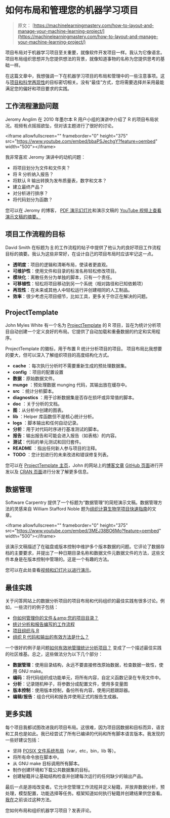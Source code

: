 # 如何布局和管理您的机器学习项目

> 原文： [https://machinelearningmastery.com/how-to-layout-and-manage-your-machine-learning-project/](https://machinelearningmastery.com/how-to-layout-and-manage-your-machine-learning-project/)

项目布局对于机器学习项目至关重要，就像软件开发项目一样。我认为它像语言。项目布局组织思想并为您提供想法的背景，就像知道事物的名称为您提供思考的基础一样。

在这篇文章中，我想强调一下在机器学习项目的布局和管理中的一些注意事项。这与[项目和科学再现性](http://machinelearningmastery.com/reproducible-machine-learning-results-by-default/ "Reproducible Machine Learning Results By Default")的目标密切相关。没有“最佳”方式，您将需要选择并采用最能满足您的偏好和项目要求的实践。

## 工作流程激励问题

Jeromy Anglim 在 2010 年墨尔本 R 用户小组的演讲中介绍了 R 的项目布局状况。视频有点摇摇欲坠，但对该主题进行了很好的讨论。

&lt;iframe allowfullscreen="" frameborder="0" height="375" src="https://www.youtube.com/embed/bbaPSJechgY?feature=oembed" width="500"&gt;&lt;/iframe&gt;

我非常喜欢 Jeromy 演讲中的动机问题：

*   将项目划分为文件和文件夹？
*   将 R 分析纳入报告？
*   将默认 R 输出转换为发布质量表，数字和文本？
*   建立最终产品？
*   对分析进行排序？
*   将代码划分为函数？

您可以在 Jeromy 的博客， [PDF 演示幻灯片](https://github.com/jeromyanglim/RMeetup_Workflow/raw/master/backup/Rmeetup_Workflow_handout.pdf)和演示文稿的 [YouTube 视频上查看演示文稿的](https://www.youtube.com/watch?v=bbaPSJechgY)[摘要。](http://jeromyanglim.blogspot.com.au/2010/12/r-workflow-slides-from-talk-at.html)

## 项目工作流程的目标

David Smith 在标题为 [R](http://blog.revolutionanalytics.com/2010/10/a-workflow-for-r.html) 的工作流程的帖子中提供了他认为的良好项目工作流程目标的摘要。我认为这些非常好，在设计自己的项目布局时应该牢记这一点。

*   **透明度**：项目的逻辑和清晰布局，使读者更直观。
*   **可维护性**：使用文件和目录的标准名称轻松修改项目。
*   **模块化**：离散任务分为单独的脚本，只有一个责任。
*   **可移植性**：轻松将项目移动到另一个系统（相对路径和已知依赖项）
*   **再现性**：在未来或其他人中轻松运行并创建相同的人工制品。
*   **效率**：很少考虑元项目细节，比如工具，更多关于你正在解决的问题。

## ProjectTemplate

John Myles White 有一个名为 [ProjectTemplate](http://projecttemplate.net/) 的 R 项目，旨在为统计分析项目自动创建一个定义良好的布局。它提供了自动加载和重叠数据的约定和实用程序。

ProjectTemplate 的徽标，用于布置 R 统计分析项目的项目。
项目布局比我想要的要大，但可以深入了解组织项目的高度结构化方式。

*   **cache** ：每次执行分析时不需要重新生成的预处理数据集。
*   **config** ：项目的配置设置
*   **数据**：原始数据文件。
*   **munge** ：预处理数据 munging 代码，其输出放在缓存中。
*   **src** ：统计分析脚本。
*   **diagnostics** ：用于诊断数据集是否存在损坏或异常值的脚本。
*   **doc** ：关于分析的文档。
*   **图**：从分析中创建的图表。
*   **lib** ：Helper 库函数但不是核心统计分析。
*   **logs** ：脚本输出和任何自动记录。
*   **分析**：用于对代码时序进行基准测试的脚本。
*   **报告**：输出报告和可能会进入报告（如表格）的内容。
*   **测试**：代码的单元测试和回归套件。
*   **README** ：指出任何新人参与项目的注释。
*   **TODO** ：您计划进行的未来改进和错误修复列表。

您可以在 [ProjectTemplate 主页](http://projecttemplate.net/)，John 的网站上的[博客文章](http://www.johnmyleswhite.com/notebook/2010/08/26/projecttemplate/) [GitHub 页面](https://github.com/johnmyleswhite/ProjectTemplate)进行开发以及 [CRAN 页面](http://cran.r-project.org/web/packages/ProjectTemplate/)进行分发了解更多信息。

## 数据管理

Software Carpentry 提供了一个标题为“数据管理”的简短演示文稿。数据管理方法的灵感来自 William Stafford Noble 题为[组织计算生物学项目快速指南](http://www.ploscompbiol.org/article/info%3Adoi%2F10.1371%2Fjournal.pcbi.1000424)的文章。

&lt;iframe allowfullscreen="" frameborder="0" height="375" src="https://www.youtube.com/embed/3MEJ38BO6Mo?feature=oembed" width="500"&gt;&lt;/iframe&gt;

该演示文稿描述了在磁盘或版本控制中维护多个版本数据的问题。它评论了数据存档的主要要求，并提出了一种日期目录名称和数据文件元数据文件的方法，这些文件本身是在版本控制中管理的。这是一个有趣的方法。

您可以在此处查看[视频和幻灯片以进行演示](http://software-carpentry.org/v4/data/mgmt.html)。

## 最佳实践

关于问答网站上的数据分析项目的项目布局和代码组织的最佳实践有很多讨论。例如，一些流行的例子包括：

*   [你如何管理你的文件＆amp;您的项目目录？](https://www.biostars.org/p/821/#825)
*   [统计分析和报告编写的工作流程](http://stackoverflow.com/questions/1429907/workflow-for-statistical-analysis-and-report-writing)
*   [项目组织与 R](http://stackoverflow.com/questions/13036472/project-organization-with-r)
*   [组织 R 代码和输出的有效方法是什么？](http://stats.stackexchange.com/questions/10987/what-are-efficient-ways-to-organize-r-code-and-output)

一个很好的例子是问题[如何有效地管理统计分析项目？](http://stats.stackexchange.com/questions/2910/how-to-efficiently-manage-a-statistical-analysis-project) 变成了一个描述最佳实践的社区维基。总之，这些做法分为以下几个部分：

*   **数据管理**：使用目录结构，永远不要直接修改原始数据，检查数据一致性，使用 GNU make。
*   **编码**：将代码组织成功能单元，将所有内容，自定义函数记录在专用文件中。
*   **分析**：记录随机种子，将参数分成配置文件，使用多变量图
*   **版本控制**：使用版本控制，备份所有内容，使用问题跟踪器。
*   **编辑/报告**：组合代码和报告并使用正式的报告生成器。

## 更多实践

每个项目我都试图改进我的项目布局。这很难，因为项目因数据和目标而异，语言和工具也是如此。我已经尝试了所有已编译的代码和所有脚本语言版本。我发现的一些好建议包括：

*   坚持 [POSIX 文件系统布局](http://en.wikipedia.org/wiki/Filesystem_Hierarchy_Standard)（var，etc，bin，lib 等）。
*   将所有命令放在脚本中。
*   从 GNU make 目标调用所有脚本。
*   制作创建环境和下载公共数据集的目标。
*   创建秘籍并让基础结构检查并创建每次运行的任何缺少的输出产品。

最后一点是游戏改变者。它允许您管理工作流程并定义秘籍，并放弃数据分析，预处理，模型配置，功能选择等任务。框架知道如何执行秘籍并创建结果供您查看。 [我在](http://machinelearningmastery.com/the-seductive-trap-of-black-box-machine-learning/ "The Seductive Trap of Black-Box Machine Learning")之前谈过这种方法。

您如何布局和组织机器学习项目？发表评论。